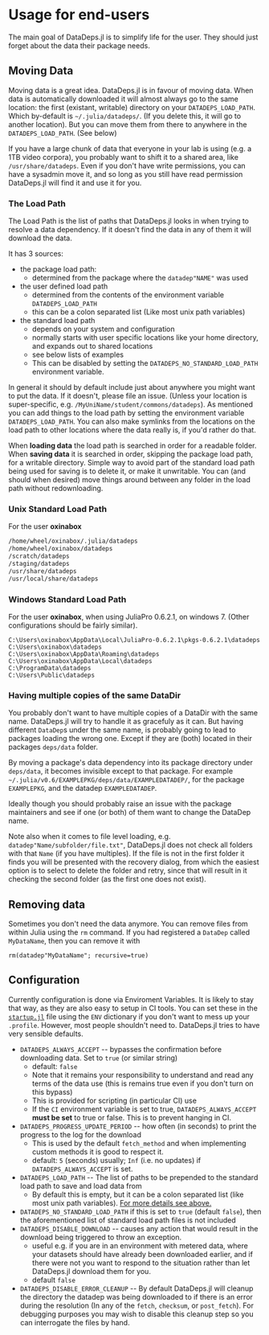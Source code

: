 # Usage for end-users
The main goal of DataDeps.jl is to simplify life for the user.
They should just forget about the data their package needs.

## Moving Data
Moving data is a great idea.
DataDeps.jl is in favour of moving data.
When data is automatically downloaded it will almost always go to the same location:
the first (existant, writable) directory on your `DATADEPS_LOAD_PATH`.
Which by-default is `~/.julia/datadeps/`.
(If you delete this, it will go to another location).
But you can move them from there to anywhere in the `DATADEPS_LOAD_PATH`. (See below)

If you have a large chunk of data that everyone in your lab is using (e.g. a 1TB video corpora),
you probably want to shift it to a shared area, like `/usr/share/datadeps`.
Even if you don't have write permissions, you can have a sysadmin move it, and so long as you still have read permission DataDeps.jl will find it and use it for you.


### The Load Path
The Load Path is the list of paths that DataDeps.jl looks in when trying to resolve a data dependency.
If it doesn't find the data in any of them it will download the data.

It has 3 sources:
 - the package load path:
     - determined from the package where the `datadep"NAME"` was used
 - the user defined load path
     - determined from the contents of the environment variable `DATADEPS_LOAD_PATH`
     - this can be a colon separated list (Like most unix path variables)
 - the standard load path
     - depends on your system and configuration
     - normally starts with user specific locations like your home directory, and expands out to shared locations
     - see below lists of examples
     - This can be disabled by setting the `DATADEPS_NO_STANDARD_LOAD_PATH` environment variable.

In general it should by default include just about anywhere you might want to put the data.
If it doesn't, please file an issue. (Unless your location is super-specific, e.g. `/MyUniName/student/commons/datadeps`).
As mentioned you can add things to the load path by setting the environment variable `DATADEPS_LOAD_PATH`.
You can also make symlinks from the locations on the load path to other locations where the data really is, if you'd rather do that.

When **loading data** the load path is searched in order for a readable folder.
When **saving data** it is searched in order, skipping the package load path, for a writable directory.
Simple way to avoid part of the standard load path being used for saving is to delete it, or make it unwritable.
You can (and should when desired) move things around between any folder in the load path without redownloading.


### Unix Standard Load Path
For the user **oxinabox**

```bash
/home/wheel/oxinabox/.julia/datadeps
/home/wheel/oxinabox/datadeps
/scratch/datadeps
/staging/datadeps
/usr/share/datadeps
/usr/local/share/datadeps
```

### Windows Standard Load Path
For the user **oxinabox**, when using JuliaPro 0.6.2.1, on windows 7.
(Other configurations should be fairly similar).

```batch
C:\Users\oxinabox\AppData\Local\JuliaPro-0.6.2.1\pkgs-0.6.2.1\datadeps
C:\Users\oxinabox\datadeps
C:\Users\oxinabox\AppData\Roaming\datadeps
C:\Users\oxinabox\AppData\Local\datadeps
C:\ProgramData\datadeps
C:\Users\Public\datadeps
```


### Having multiple copies of the same DataDir
You probably don't want to have multiple copies of a DataDir with the same name.
DataDeps.jl will try to handle it as gracefuly as it can.
But having different `DataDep`s under the same name, is probably going to lead to packages loading the wrong one.
Except if they are (both) located in their packages `deps/data` folder.

By moving a package's data dependency into its package directory under `deps/data`, it becomes invisible except to that package.
For example `~/.julia/v0.6/EXAMPLEPKG/deps/data/EXAMPLEDATADEP/`,
for the package `EXAMPLEPKG`, and the datadep `EXAMPLEDATADEP`.

Ideally though you should probably raise an issue with the package maintainers and see if one (or both) of them want to change the DataDep name.

Note also when it comes to file level loading, e.g. `datadep"Name/subfolder/file.txt"`,
DataDeps.jl does not check all folders with that `Name` (if you have multiples).
If the file is not in the first folder it finds you will be presented with the recovery dialog,
from which the easiest option is to select to delete the folder and retry,
since that will result in it checking the second folder (as the first one does not exist).

## Removing data

Sometimes you don't need the data anymore.
You can remove files from within Julia using the `rm` command.
If you had registered a `DataDep` called `MyDataName`, then you can remove it with
```
rm(datadep"MyDataName"; recursive=true)
```

## Configuration
Currently configuration is done via Enviroment Variables.
It is likely to stay that way, as they are also easy to setup in CI tools.
You can set these in the [`startup.jl`](https://docs.julialang.org/en/v1/manual/getting-started/)
file using the `ENV` dictionary if you don't want to mess up your `.profile`.
However, most people shouldn't need to.
DataDeps.jl tries to have very sensible defaults.

 - `DATADEPS_ALWAYS_ACCEPT` -- bypasses the confirmation before downloading data. Set to `true` (or similar string)
    - default: `false`
    - Note that it remains your responsibility to understand and read any terms of the data use (this is remains true even if you don't turn on this bypass)    
    - This is provided for scripting (in particular CI) use
    - If the `CI` environment variable is set to true, `DATADEPS_ALWAYS_ACCEPT`  **must be set** to true or false. This is to prevent hanging in CI.
 - `DATADEPS_PROGRESS_UPDATE_PERIOD` -- how often (in seconds) to print the progress to the log for the download
    - This is used by the default `fetch_method` and when implementing custom methods it is good to respect it.
    - default: `5` (seconds) usually; `Inf` (i.e. no updates) if `DATADEPS_ALWAYS_ACCEPT` is set.
 - `DATADEPS_LOAD_PATH` -- The list of paths to be prepended to the standard load path to save and load data from
    - By default this is empty, but it can be a colon separated list (like most unix path variables). [For more details see above.](#The-Load-Path)
 - `DATADEPS_NO_STANDARD_LOAD_PATH` if this is set to `true` (default `false`), then the aforementioned list of standard load path files is not included
 - `DATADEPS_DISABLE_DOWNLOAD` -- causes any action that would result in the download being triggered to throw an exception.
   - useful e.g. if you are in an environment with metered data, where your datasets should have already been downloaded earlier, and if there were not you want to respond to the situation rather than let DataDeps.jl download them for you.
   - default `false`
 - `DATADEPS_DISABLE_ERROR_CLEANUP` -- By default DataDeps.jl will cleanup the directory the datadep was being downloaded to if there is an error during the resolution (In any of the `fetch`, `checksum`, or `post_fetch`). For debugging purposes you may wish to disable this cleanup step so you can interrogate the files by hand.

